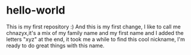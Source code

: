 # hello-world
This is my first repository :)
And this is my first change, I like to call me chnazyx,it's a mix of my family name and my first name and I added the letters "xyz" at the end, it took me a while to find this cool nickname, I'm ready to do great things with this name.
